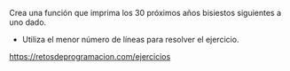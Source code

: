 Crea una función que imprima los 30 próximos años bisiestos siguientes a uno dado.

-   Utiliza el menor número de líneas para resolver el ejercicio.

https://retosdeprogramacion.com/ejercicios
